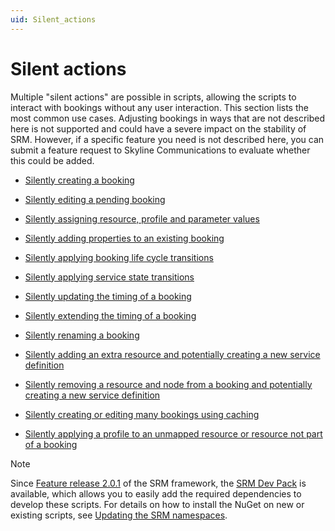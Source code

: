 ```yaml
---
uid: Silent_actions
---
```


# Silent actions

Multiple "silent actions" are possible in scripts, allowing the scripts to interact with bookings without any user interaction. This section lists the most common use cases. Adjusting bookings in ways that are not described here is not supported and could have a severe impact on the stability of SRM. However, if a specific feature you need is not described here, you can submit a feature request to Skyline Communications to evaluate whether this could be added.

- [Silently creating a booking](xref:SRM_creating_booking_silently)

- [Silently editing a pending booking](xref:SRM_editing_pending_booking_silently)

- [Silently assigning resource, profile and parameter values](xref:SRM_assigning_resource_profile_parameter_value_silently)

- [Silently adding properties to an existing booking](xref:SRM_adding_properties_to_booking_silently)

- [Silently applying booking life cycle transitions](xref:SRM_apply_LS_transition_silently)

- [Silently applying service state transitions](xref:SRM_apply_service_state_transitions_silently)

- [Silently updating the timing of a booking](xref:SRM_update_timing_booking_silently)

- [Silently extending the timing of a booking](xref:SRM_extend_timing_booking_silently)

- [Silently renaming a booking](xref:SRM_rename_booking_silently)

- [Silently adding an extra resource and potentially creating a new service definition](xref:SRM_adding_extra_resource_silently)

- [Silently removing a resource and node from a booking and potentially creating a new service definition](xref:SRM_removing_resource_and_node_silently)

- [Silently creating or editing many bookings using caching](xref:SRM_creating_editing_many_bookings_with_caching)

- [Silently applying a profile to an unmapped resource or resource not part of a booking](xref:SRM_apply_profile_to_unmatched_resource)

> [!NOTE]
> Since [Feature release 2.0.1](xref:SRM_2.0.1) of the SRM framework, the [SRM Dev Pack](https://www.nuget.org/packages/Skyline.DataMiner.Core.SRM) is available, which allows you to easily add the required dependencies to develop these scripts. For details on how to install the NuGet on new or existing scripts, see [Updating the SRM namespaces](xref:srm_scripting_devpack).
